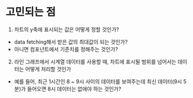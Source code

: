 # 고민되는 점

1. 차트의 y축에 표시되는 값은 어떻게 정할 것인가?

- data fetching해서 받은 값의 최대값이 되는 것인가?
- 아니면 컴포넌트에서 기준치를 정해주는 것인가?

2. 라인 그래프에서 시계열 데이터를 사용할 때, 차트에 표시될 범위를 넘어서는 데이터는 어떻게 처리할 것인가

- 예를 들어, 최근 1시간인 8 ~ 9시 사이의 데이터를 보여주는데 최신 데이터(9시 5분)가 들어오면 8시 데이터는 없애야 하는 것인가?
